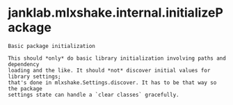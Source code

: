 # janklab.mlxshake.internal.initializePackage

```text
Basic package initialization

This should *only* do basic library initialization involving paths and dependency
loading and the like. It should *not* discover initial values for library settings;
that's done in mlxshake.Settings.discover. It has to be that way so the package
settings state can handle a `clear classes` gracefully.


```


